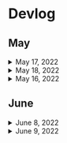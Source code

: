 # Devlog

## May
<details closed>
<summary>May 17, 2022</summary>
Started the project, currently just making the game itself.

The board being drawn, and random bomb generation, is what's completed so far.

![alt text](https://github.com/AdamMetz/Minesweeper-AI/blob/main/devlog-images/05-17-22/board.PNG)
</details>

<details closed>
<summary>May 18, 2022</summary>

Added a bomb detection for each Tile, so each Tile can see how many bombs are surrounding it.

~~Then I realized quite the oversight in my bomb generation, I can't just randomly assign any Tile to a bomb,
it has to be done so in an algorithmic way so that every Tile has at least one surrounding bomb.~~
Not sure why I thought this at the time ^

![alt text](https://github.com/AdamMetz/Minesweeper-AI/blob/main/devlog-images/05-18-22/board.PNG)
</details>

<details closed>
<summary>May 16, 2022</summary>

The construction of the game itself is pretty much complete now. Did a ton of reorganizing, moving each class into seperate files,
and moved all variable accessing to getters and setters.

![alt text](https://github.com/AdamMetz/Minesweeper-AI/blob/main/devlog-images/05-26-22/board.PNG)
</details>

## June
<details closed>
<summary>June 8, 2022</summary>

Worked on touching up some of the code and improving the readability. Also adjusted the y offsets for grid generation, to 
allow for the addition of a header at the top of the game window.
Header to be implemented, will included a reset game button, timer, and bomb count.

![alt text](https://github.com/AdamMetz/Minesweeper-AI/blob/main/devlog-images/06-08-22/board.PNG)
</details>

<details closed>
<summary>June 9, 2022</summary>

Worked on the header, timer will be next. Then it will be time to focus on the main component of the project, learning how to use/implement AI

![alt text](https://github.com/AdamMetz/Minesweeper-AI/blob/main/devlog-images/06-09-22/board.PNG)
</details>